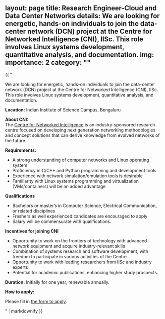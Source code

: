 
layout: page
title: Research Engineer-Cloud and Data Center Networks
details: We are looking for energetic, hands-on individuals to join the data-center network (DCN) project at the Centre for Networked Intelligence (CNI), IISc. This role involves Linux systems development, quantitative analysis, and documentation. 
img: 
importance: 2
category: ""
---

<div>{{ "


We are looking for energetic, hands-on individuals to join the data-center network (DCN) project at the Centre for Networked Intelligence (CNI), IISc. This role involves Linux systems development, quantitative analysis, and documentation. 

**Location:** Indian Institute of Science Campus, Bengaluru

**About CNI:**<br>
The [Centre for Networked Intelligence](https://cni.iisc.ac.in/) is an industry-sponsored research centre focused on developing next generation networking methodologies and concept solutions that can derive knowledge from evolved networks of the future.  

**Requirements:**

*  A strong understanding of computer networks and Linux operating system 
*  Proficiency in C/C++ and Python programming and development tools 
*  Experience with network simulation/emulation tools is desirable
*  Familiarity with Linux systems programming and virtualization (VMs/containers) will be an added advantage 

**Qualifications** 

*  Bachelors or master’s in Computer Science, Electrical Communication, or related disciplines 
*  Freshers as well experienced candidates are encouraged to apply
*  Salary will be commensurate with qualifications.

**Incentives for joining CNI**<br>

*  Opportunity to work on the frontiers of technology with advanced network equipment and acquire industry-relevant skills 
*  Combination of systems research and software development, with freedom to participate in various activities of the Centre 
*  Opportunity to work with leading researchers from IISc and industry experts 
*  Potential for academic publications, enhancing higher study prospects. 

**Duration:** Initially for one year, renewable annually.

**How to apply:**

Please fill in [the form to apply](https://forms.gle/q6sMPHAGzqVLw3ZF8).


" | markdownify }}</div>